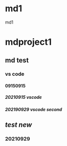 # md1
md1
# mdproject1
## md test
### vs code
#### 09150915 
##### 20210915 vscode
##### 202190929 vscode second
## *test* _new_
### **20210929**